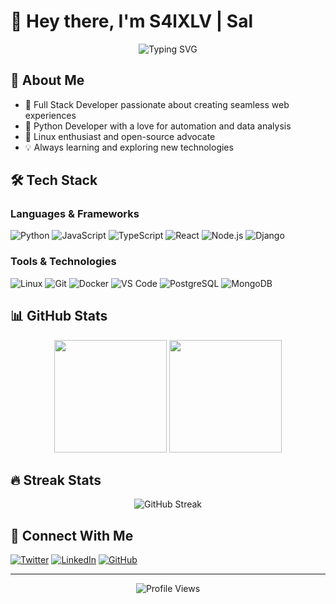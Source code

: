 # 👋 Hey there, I'm S4lXLV | Sal

<div align="center">
  <img src="https://readme-typing-svg.herokuapp.com?font=Fira+Code&size=25&duration=3000&pause=1000&color=AC5DE7&center=true&vCenter=true&width=435&lines=Full+Stack+Developer;Python+Developer;Linux+Enthusiast" alt="Typing SVG" />
</div>

## 🚀 About Me
- 🔭 Full Stack Developer passionate about creating seamless web experiences
- 🐍 Python Developer with a love for automation and data analysis
- 🐧 Linux enthusiast and open-source advocate
- 💡 Always learning and exploring new technologies

## 🛠️ Tech Stack

### Languages & Frameworks
![Python](https://img.shields.io/badge/-Python-3776AB?style=flat&logo=Python&logoColor=white)
![JavaScript](https://img.shields.io/badge/-JavaScript-F7DF1E?style=flat&logo=javascript&logoColor=black)
![TypeScript](https://img.shields.io/badge/-TypeScript-3178C6?style=flat&logo=typescript&logoColor=white)
![React](https://img.shields.io/badge/-React-61DAFB?style=flat&logo=react&logoColor=black)
![Node.js](https://img.shields.io/badge/-Node.js-339933?style=flat&logo=node.js&logoColor=white)
![Django](https://img.shields.io/badge/-Django-092E20?style=flat&logo=django&logoColor=white)

### Tools & Technologies
![Linux](https://img.shields.io/badge/-Linux-FCC624?style=flat&logo=linux&logoColor=black)
![Git](https://img.shields.io/badge/-Git-F05032?style=flat&logo=git&logoColor=white)
![Docker](https://img.shields.io/badge/-Docker-2496ED?style=flat&logo=docker&logoColor=white)
![VS Code](https://img.shields.io/badge/-VS%20Code-007ACC?style=flat&logo=visual-studio-code&logoColor=white)
![PostgreSQL](https://img.shields.io/badge/-PostgreSQL-336791?style=flat&logo=postgresql&logoColor=white)
![MongoDB](https://img.shields.io/badge/-MongoDB-47A248?style=flat&logo=mongodb&logoColor=white)

## 📊 GitHub Stats

<div align="center">
  <img height="180em" src="https://github-readme-stats.vercel.app/api?username=S4lXLV&show_icons=true&theme=radical&include_all_commits=true&count_private=true"/>
  <img height="180em" src="https://github-readme-stats.vercel.app/api/top-langs/?username=S4lXLV&layout=compact&langs_count=7&theme=radical"/>
</div>

## 🔥 Streak Stats
<div align="center">
  <img src="https://github-readme-streak-stats.herokuapp.com/?user=S4lXLV&theme=radical" alt="GitHub Streak" />
</div>

## 🤝 Connect With Me
[![Twitter](https://img.shields.io/badge/-Twitter-1DA1F2?style=flat&logo=twitter&logoColor=white)](https://twitter.com/S4lXLV)
[![LinkedIn](https://img.shields.io/badge/-LinkedIn-0077B5?style=flat&logo=linkedin&logoColor=white)](Your-LinkedIn-URL)
[![GitHub](https://img.shields.io/badge/-GitHub-181717?style=flat&logo=github&logoColor=white)](Your-GitHub-URL)

---
<div align="center">
  <img src="https://komarev.com/ghpvc/?username=S4lXLV&color=blueviolet" alt="Profile Views" />
</div>

